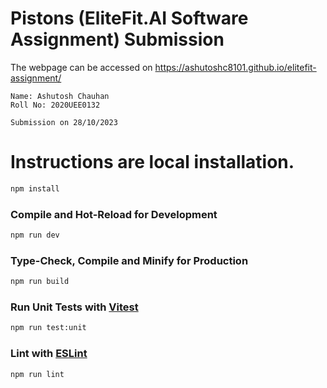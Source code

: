 # Pistons (EliteFit.AI Software Assignment) Submission

The webpage can be accessed on <a href="https://ashutoshc8101.github.io/elitefit-assignment/">
https://ashutoshc8101.github.io/elitefit-assignment/
</a>

```
Name: Ashutosh Chauhan
Roll No: 2020UEE0132

Submission on 28/10/2023
```

# Instructions are local installation.

```sh
npm install
```

### Compile and Hot-Reload for Development

```sh
npm run dev
```

### Type-Check, Compile and Minify for Production

```sh
npm run build
```

### Run Unit Tests with [Vitest](https://vitest.dev/)

```sh
npm run test:unit
```

### Lint with [ESLint](https://eslint.org/)

```sh
npm run lint
```
